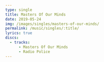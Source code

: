 ```yaml
---
type: single
title: Masters Of Our Minds
date: 2019-05-24
img: /images/singles/masters-of-our-minds/
permalink: /music/singles/:title/
lyrics: true
discs:
  - tracks:
      - Masters Of Our Minds
      - Radio Police
---
```

